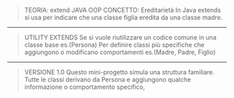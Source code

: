 > TEORIA: extend JAVA OOP
> CONCETTO: Ereditarietà
> In Java extends si usa per indicare che una classe figlia eredita da una classe madre.
--------------------------------------------------------------------------------------------------------------
> UTILITY EXTENDS 
> Se si vuole riutilizzare un codice comune in una classe base es.(Persona)
> Per definire classi più specifiche che aggiungono o modificano comportamenti es.(Madre, Padre, Figlio)
---------------------------------------------------------------------------------------------------------------
> VERSIONE 1.0
> Questo mini-progetto simula una struttura familiare. Tutte le classi derivano da Persona e aggiungono qualche
  informazione o comportamento specifico,
